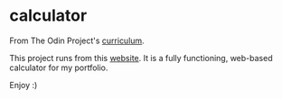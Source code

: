 # calculator
From The Odin Project's [curriculum](https://www.theodinproject.com/courses/web-development-101/lessons/calculator?ref=lnav).

This project runs from this [website]().
It is a fully functioning, web-based calculator for my portfolio.

Enjoy :)
